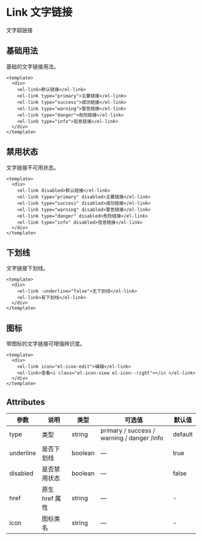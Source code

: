 # Link 文字链接

文字超链接

## 基础用法

基础的文字链接用法。

```vue
<template>
  <div>
    <el-link>默认链接</el-link>
    <el-link type="primary">主要链接</el-link>
    <el-link type="success">成功链接</el-link>
    <el-link type="warning">警告链接</el-link>
    <el-link type="danger">危险链接</el-link>
    <el-link type="info">信息链接</el-link>
  </div>
</template>
```

## 禁用状态

文字链接不可用状态。

```vue
<template>
  <div>
    <el-link disabled>默认链接</el-link>
    <el-link type="primary" disabled>主要链接</el-link>
    <el-link type="success" disabled>成功链接</el-link>
    <el-link type="warning" disabled>警告链接</el-link>
    <el-link type="danger" disabled>危险链接</el-link>
    <el-link type="info" disabled>信息链接</el-link>
  </div>
</template>
```

## 下划线

文字链接下划线。

```vue
<template>
  <div>
    <el-link :underline="false">无下划线</el-link>
    <el-link>有下划线</el-link>
  </div>
</template>
```

## 图标

带图标的文字链接可增强辨识度。

```vue
<template>
  <div>
    <el-link icon="el-icon-edit">编辑</el-link>
    <el-link>查看<i class="el-icon-view el-icon--right"></i> </el-link>
  </div>
</template>
```

## Attributes

| 参数      | 说明           | 类型    | 可选值                                     | 默认值  |
| --------- | -------------- | ------- | ------------------------------------------ | ------- |
| type      | 类型           | string  | primary / success / warning / danger /info | default |
| underline | 是否下划线     | boolean | —                                          | true    |
| disabled  | 是否禁用状态   | boolean | —                                          | false   |
| href      | 原生 href 属性 | string  | —                                          | -       |
| icon      | 图标类名       | string  | —                                          | -       |

